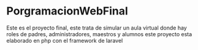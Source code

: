 # PorgramacionWebFinal
Este es el proyecto final, este trata de simular un aula virtual donde hay roles de padres, administradores, maestros y alumnos este proyecto esta elaborado en php con el framework de laravel
